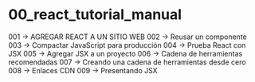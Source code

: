 # 00_react_tutorial_manual

001 -> AGREGAR REACT A UN SITIO WEB
002 -> Reusar un componente
003 -> Compactar JavaScript para producción
004 -> Prueba React con JSX
005 -> Agregar JSX a un proyecto
006 -> Cadena de herramientas recomendadas
007 -> Creando una cadena de herramientas desde cero
008 -> Enlaces CDN
009 -> Presentando JSX

